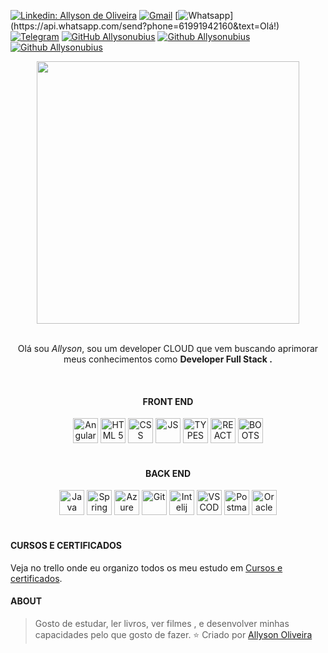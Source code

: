 [![Linkedin: Allyson de Oliveira](https://img.shields.io/badge/-allysonoliveira-blue?style=flatsquare&logo=Linkedin&logoColor=white&link=https://www.linkedin.com/in/allyson-de-oliveira-6b3596164/)](https://www.linkedin.com/in/allyson-de-oliveira/)
[![Gmail ](https://img.shields.io/badge/-Gmail-c14438?style=flat-square&logo=Gmail&logoColor=white&link=mailto:allysontrabalho7@gmail.com)](mailto:allysonoliveira7@gmail.com)
[![Whatsapp](https://img.shields.io/badge/-Whatsapp-4CA143?style=flat-square&labelColor=4CA143&logo=whatsapp&logoColor=white&link=https://api.whatsapp.com/send?phone=61991942160&text=Olá!)](https://api.whatsapp.com/send?phone=61991942160&text=Olá!)
[![Telegram ](https://img.shields.io/badge/Telegram-@Allysonoliveirabrandao-blue)](https://t.me/allysonoliveirabrandao)
[![GitHub Allysonubius](https://img.shields.io/github/followers/allysonubius?label=follow&style=social)](https://github.com/Allysonubius)
[![Github Allysonubius](https://github.com/anuraghazra/github-readme-stats/workflows/Test/badge.svg)](https://github.com/Allysonubius)
[![Github Allysonubius](https://img.shields.io/github/issues-pr/anuraghazra/github-readme-stats?color=0088ff)](https://github.com/Allysonubius)

<div align="center">
  <img height="420" src="https://media1.tenor.com/images/599e2459adce5e829dfa08b8b9d45add/tenor.gif?itemid=14038179">
</div>

<br/>
<p align="center">
Olá sou<i> Allyson</i>, sou um developer CLOUD que vem buscando aprimorar meus conhecimentos como <b>Developer Full Stack .</b> 
</p>
<br/>
<div align="center">
<h4 >FRONT END</h4>
  <img  alt="Angular" width="40px" src="https://img.icons8.com/color/48/000000/angularjs.png" />
  <img  alt="HTML 5" width="40px" src="https://img.icons8.com/color/48/000000/html-5.png"/>
  <img  alt="CSS" width="40px" src="https://img.icons8.com/color/48/000000/css3.png"/>
  <img  alt="JS" width="40px" src="https://img.icons8.com/color/48/000000/javascript.png"/>
  <img  alt="TYPESCRIPT" width="40px" src="https://img.icons8.com/color/48/000000/typescript.png"/>
  <img  alt="REACT JS" width="40px" src="https://img.icons8.com/nolan/64/react-native.png"/>
  <img  alt="BOOTSTRAP" width="40px" src="https://img.icons8.com/color/48/000000/bootstrap.png"/> 
</div>
<br/>
<div align="center">
<h4 >BACK END</h4>
  <img  alt="Java" width="40px" src="https://img.icons8.com/color/48/000000/java-coffee-cup-logo.png"/>
  <img  alt="Spring boot" width="40px" src="https://img.icons8.com/color/48/000000/spring-logo.png"/>
  <img  alt="Azure SQL Server" width="40px" src="https://img.icons8.com/color/48/000000/azure-1.png"/>
  <img  alt="Git" width="40px" src="https://img.icons8.com/color/48/000000/git.png"/>
  <img  alt="Intelij IDEA" width="40px" src="https://img.icons8.com/color/48/000000/intellij-idea.png"/>
  <img  alt="VSCODE" width="40px" src="https://img.icons8.com/fluent/48/000000/visual-studio-code-2019.png"/>
  <img  alt="Postman" width="40px" src="https://img.icons8.com/dusk/64/000000/postman-api.png"/>
  <img  alt="Oracle" width="40px" src="https://img.icons8.com/color/48/000000/oracle-logo.png"/>
</div>
<br/>

#### CURSOS E CERTIFICADOS

  <div>
    <p>Veja no trello onde eu organizo todos os meu estudo em 
    <a target="_blank" href="https://trello.com/b/5w5QtwG6/cursos-e-certificados">
    Cursos e certificados</a>.</p>
  </div>

#### ABOUT

> Gosto de estudar, ler livros, ver filmes , e desenvolver minhas capacidades pelo que gosto de fazer.
⭐️ Criado por [Allyson Oliveira](https://github.com/Allysonubius)